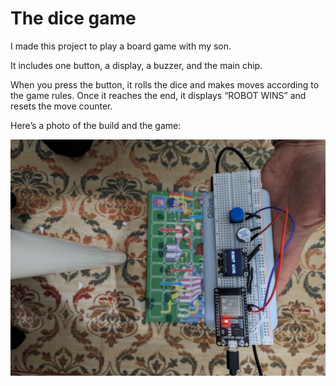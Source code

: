 # The dice game

I made this project to play a board game with my son.

It includes one button, a display, a buzzer, and the main chip.

When you press the button, it rolls the dice and makes moves according to the game rules. Once it reaches the end, it displays “ROBOT WINS” and resets the move counter.

Here’s a photo of the build and the game:

![](esp32-dice-game-build.jpg)

